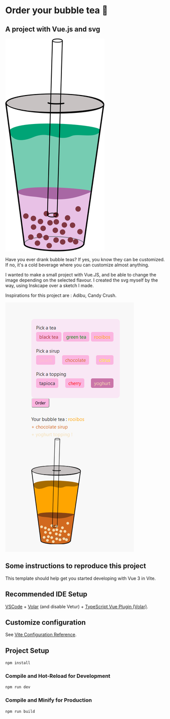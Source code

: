 # Order your bubble tea 🥤

## A project with Vue.js and svg

![img](bubbletea_final.svg) 

Have you ever drank bubble teas? If yes, you know they can be customized. If no,  it's a cold beverage where you can customize almost anything.

I wanted to make a small project with Vue.JS, and be able to change the image depending on the selected flavour. I created the svg myself by the way, using Inskcape over a sketch I made.

Inspirations for this project are : Adibu, Candy Crush.

![img](preview.png) 



















## Some instructions to reproduce this project

This template should help get you started developing with Vue 3 in Vite.

## Recommended IDE Setup

[VSCode](https://code.visualstudio.com/) + [Volar](https://marketplace.visualstudio.com/items?itemName=Vue.volar) (and disable Vetur) + [TypeScript Vue Plugin (Volar)](https://marketplace.visualstudio.com/items?itemName=Vue.vscode-typescript-vue-plugin).

## Customize configuration

See [Vite Configuration Reference](https://vitejs.dev/config/).

## Project Setup

```sh
npm install
```

### Compile and Hot-Reload for Development

```sh
npm run dev
```

### Compile and Minify for Production

```sh
npm run build
```
